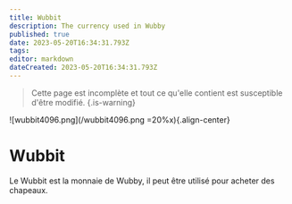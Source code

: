 ```yaml
---
title: Wubbit
description: The currency used in Wubby
published: true
date: 2023-05-20T16:34:31.793Z
tags: 
editor: markdown
dateCreated: 2023-05-20T16:34:31.793Z
---
```


> Cette page est incomplète et tout ce qu'elle contient est susceptible d'être modifié.
{.is-warning}

![wubbit4096.png](/wubbit4096.png =20%x){.align-center}

# Wubbit

Le Wubbit est la monnaie de Wubby, il peut être utilisé pour acheter des chapeaux.